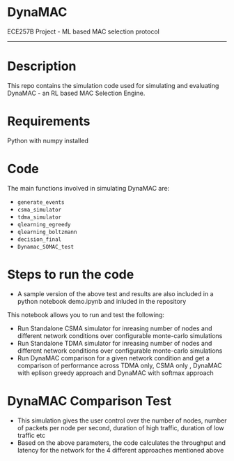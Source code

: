# DynaMAC
ECE257B Project - ML based MAC selection protocol
___

# Description
This repo contains the simulation code used for simulating and evaluating DynaMAC - an RL based MAC Selection Engine. 

# Requirements
Python with numpy installed

# Code
The main functions involved in simulating DynaMAC are:

- `generate_events`
- `csma_simulator`
- `tdma_simulator`
- `qlearning_egreedy`
- `qlearning_boltzmann`
- `decision_final`
- `Dynamac_SOMAC_test`

# Steps to run the code

- A sample version of the above test and results are also included in a python notebook demo.ipynb and inluded in the repository

This notebook allows you to run and test the following:
- Run Standalone CSMA simulator for inreasing number of nodes and different network conditions over configurable monte-carlo simulations
- Run Standalone TDMA simulator for inreasing number of nodes and different network conditions over configurable monte-carlo simulations
- Run DynaMAC comparison for a given network condition and get a comparison of performance across TDMA only, CSMA only , DynaMAC with eplison greedy approach and DynaMAC with softmax approach

# DynaMAC Comparison Test

- This simulation gives the user control over the number of nodes, number of packets per node per second, duration of high traffic, duration of low traffic etc 
- Based on the above parameters, the code calculates the throughput and latency for the network for the 4 different approaches mentioned above 
